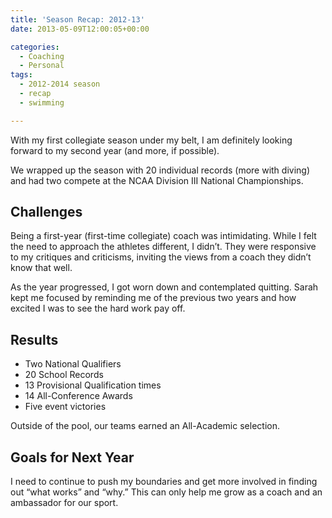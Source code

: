 ```yaml
---
title: 'Season Recap: 2012-13'
date: 2013-05-09T12:00:05+00:00

categories:
  - Coaching
  - Personal
tags:
  - 2012-2014 season
  - recap
  - swimming

---
```

With my first collegiate season under my belt, I am definitely looking forward to my second year (and more, if possible).

We wrapped up the season with 20 individual records (more with diving) and had two compete at the NCAA Division III National Championships.

## Challenges

Being a first-year (first-time collegiate) coach was intimidating. While I felt the need to approach the athletes different, I didn&#8217;t. They were responsive to my critiques and criticisms, inviting the views from a coach they didn&#8217;t know that well.

As the year progressed, I got worn down and contemplated quitting. Sarah kept me focused by reminding me of the previous two years and how excited I was to see the hard work pay off.

## Results

  * Two National Qualifiers
  * 20 School Records
  * 13 Provisional Qualification times
  * 14 All-Conference Awards
  * Five event victories

Outside of the pool, our teams earned an All-Academic selection.

## Goals for Next Year

I need to continue to push my boundaries and get more involved in finding out &#8220;what works&#8221; and &#8220;why.&#8221; This can only help me grow as a coach and an ambassador for our sport.
